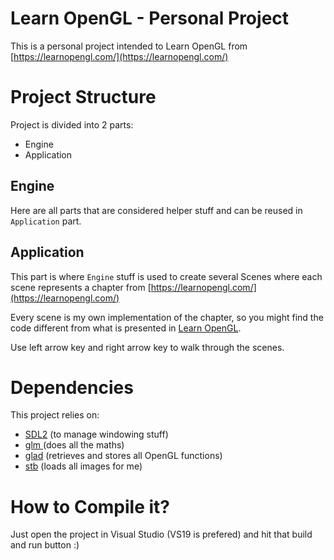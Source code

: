 # Learn OpenGL - Personal Project
This is a personal project intended to Learn OpenGL from [https://learnopengl.com/](https://learnopengl.com/)

# Project Structure
Project is divided into 2 parts:
- Engine
- Application
## Engine
Here are all parts that are considered helper stuff and can be reused in `Application` part.  
## Application
This part is where `Engine` stuff is used to create several Scenes where each scene represents a chapter from [https://learnopengl.com/](https://learnopengl.com/)

Every scene is my own implementation of the chapter, so you might find the code different from what is presented in [Learn OpenGL](https://learnopengl.com/).

Use left arrow key and right arrow key to walk through the scenes.

# Dependencies
This project relies on:
- [SDL2](https://www.libsdl.org/download-2.0.php) (to manage windowing stuff)
- [glm ](https://github.com/g-truc/glm) (does all the maths)
- [glad](https://glad.dav1d.de/) (retrieves and stores all OpenGL functions)
- [stb](https://github.com/nothings/stb) (loads all images for me)

# How to Compile it?
Just open the project in Visual Studio (VS19 is prefered) and hit that build and run button :)

